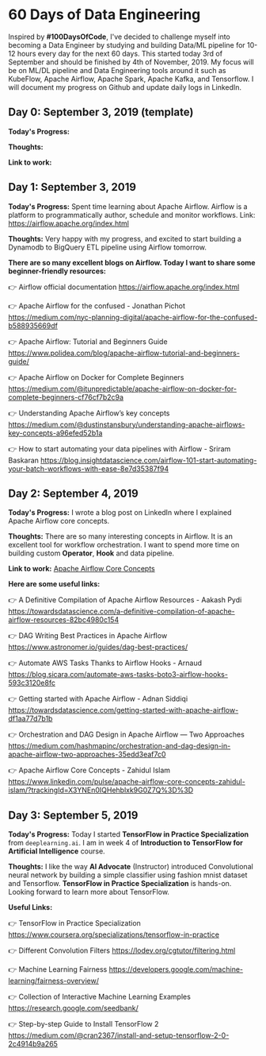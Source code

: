 # 60 Days of Data Engineering

Inspired by **#100DaysOfCode**, I've decided to challenge myself into becoming a Data Engineer by studying and building Data/ML pipeline for 10-12 hours every day for the next 60 days. This started today 3rd of September and should be finished by 4th of November, 2019. My focus will be on ML/DL pipeline and Data Engineering tools around it such as KubeFlow, Apache Airflow, Apache Spark, Apache Kafka, and Tensorflow. I will document my progress on Github and update daily logs in LinkedIn.

## Day 0: September 3, 2019 (template)
**Today's Progress:** 

**Thoughts:** 

**Link to work:**

## Day 1: September 3, 2019
**Today's Progress:** Spent time learning about Apache Airflow. Airflow is a platform to programmatically author, schedule and monitor workflows. Link: https://airflow.apache.org/index.html

**Thoughts:** Very happy with my progress, and excited to start building a Dynamodb to BigQuery ETL pipeline using Airflow tomorrow.

**There are so many excellent blogs on Airflow. Today I want to share some beginner-friendly resources:**

👉 Airflow official documentation https://airflow.apache.org/index.html

👉 Apache Airflow for the confused - Jonathan Pichot
https://medium.com/nyc-planning-digital/apache-airflow-for-the-confused-b588935669df

👉 Apache Airflow: Tutorial and Beginners Guide
https://www.polidea.com/blog/apache-airflow-tutorial-and-beginners-guide/

👉 Apache Airflow on Docker for Complete Beginners
https://medium.com/@itunpredictable/apache-airflow-on-docker-for-complete-beginners-cf76cf7b2c9a

👉 Understanding Apache Airflow’s key concepts
https://medium.com/@dustinstansbury/understanding-apache-airflows-key-concepts-a96efed52b1a

👉 How to start automating your data pipelines with Airflow - Sriram Baskaran
https://blog.insightdatascience.com/airflow-101-start-automating-your-batch-workflows-with-ease-8e7d35387f94

## Day 2: September 4, 2019
**Today's Progress:** I wrote a blog post on LinkedIn where I explained Apache Airflow core concepts.  

**Thoughts:** There are so many interesting concepts in Airflow. It is an excellent tool for workflow orchestration. I want to spend more time on building custom **Operator**, **Hook** and data pipeline.

**Link to work:** [Apache Airflow Core Concepts](https://www.linkedin.com/pulse/apache-airflow-core-concepts-zahidul-islam/?trackingId=X3YNEn0IQHehblxk9G0Z7Q%3D%3D)

**Here are some useful links:**

👉 A Definitive Compilation of Apache Airflow Resources - Aakash Pydi
https://towardsdatascience.com/a-definitive-compilation-of-apache-airflow-resources-82bc4980c154

👉 DAG Writing Best Practices in Apache Airflow
https://www.astronomer.io/guides/dag-best-practices/

👉 Automate AWS Tasks Thanks to Airflow Hooks - Arnaud
https://blog.sicara.com/automate-aws-tasks-boto3-airflow-hooks-593c3120e8fc

👉 Getting started with Apache Airflow - Adnan Siddiqi
https://towardsdatascience.com/getting-started-with-apache-airflow-df1aa77d7b1b

👉 Orchestration and DAG Design in Apache Airflow — Two Approaches
https://medium.com/hashmapinc/orchestration-and-dag-design-in-apache-airflow-two-approaches-35edd3eaf7c0

👉 Apache Airflow Core Concepts - Zahidul Islam
https://www.linkedin.com/pulse/apache-airflow-core-concepts-zahidul-islam/?trackingId=X3YNEn0IQHehblxk9G0Z7Q%3D%3D


## Day 3: September 5, 2019
**Today's Progress:** Today I started **TensorFlow in Practice Specialization** from `deeplearning.ai`. I am in week 4 of **Introduction to TensorFlow for Artificial Intelligence** course. 

**Thoughts:** I like the way **Al Advocate** (Instructor) introduced Convolutional neural network by building a simple classifier using fashion mnist dataset and Tensorflow. **TensorFlow in Practice Specialization** is hands-on. Looking forward to learn more about TensorFlow.

**Useful Links:**

👉 TensorFlow in Practice Specialization 
https://www.coursera.org/specializations/tensorflow-in-practice

👉 Different Convolution Filters
https://lodev.org/cgtutor/filtering.html

👉 Machine Learning Fairness
https://developers.google.com/machine-learning/fairness-overview/

👉 Collection of Interactive Machine Learning Examples
https://research.google.com/seedbank/

👉 Step-by-step Guide to Install TensorFlow 2
https://medium.com/@cran2367/install-and-setup-tensorflow-2-0-2c4914b9a265
